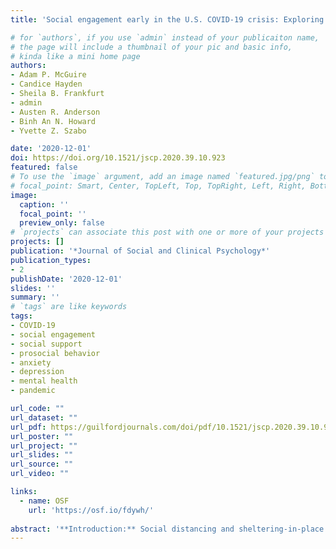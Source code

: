 ```yaml
---
title: 'Social engagement early in the U.S. COVID-19 crisis: Exploring social support and prosocial behavior between those with and without depression or anxiety in an online sample'

# for `authors`, if you use `admin` instead of your publicaiton name,
# the page will include a thumbnail of your pic and basic info,
# kinda like a mini home page
authors:
- Adam P. McGuire
- Candice Hayden
- Sheila B. Frankfurt
- admin
- Austen R. Anderson
- Binh An N. Howard
- Yvette Z. Szabo

date: '2020-12-01'
doi: https://doi.org/10.1521/jscp.2020.39.10.923
featured: false
# To use the `image` argument, add an image named `featured.jpg/png` to your page's folder.
# focal_point: Smart, Center, TopLeft, Top, TopRight, Left, Right, BottomLeft, Bottom, BottomRight.
image:
  caption: ''
  focal_point: ''
  preview_only: false
# `projects` can associate this post with one or more of your projects
projects: []
publication: '*Journal of Social and Clinical Psychology*'
publication_types:
- 2
publishDate: '2020-12-01'
slides: ''
summary: ''
# `tags` are like keywords
tags:
- COVID-19
- social engagement
- social support
- prosocial behavior
- anxiety
- depression
- mental health
- pandemic

url_code: ""
url_dataset: ""
url_pdf: https://guilfordjournals.com/doi/pdf/10.1521/jscp.2020.39.10.923
url_poster: ""
url_project: ""
url_slides: ""
url_source: ""
url_video: ""

links:
  - name: OSF
    url: 'https://osf.io/fdywh/'
    
abstract: '**Introduction:** Social distancing and sheltering-in-place mitigate the physical health risks of the novel coronavirus (COVID-19); however, there are concerns about the impact on mental health and social engagement. **Methods:** We used data from a U.S.-based online survey (March 2020) to examine patterns of social support and prosocial behavior, explore differences between people with and without depression or anxiety, and explore correlates of social engagement in both groups, including symptom severity in the clinical group. **Results:** The clinical group reported greater social engagement. In both groups, social engagement was positively associated with COVID-19-related worry and trait moral elevation; mindfulness was positively associated with all outcomes for the clinical group only. Social interaction frequency had little influence on outcomes. Depressive symptom severity was positively associated with all outcomes, whereas anxiety was negatively associated with prosocial behavior. **Discussion:** These findings highlight how social engagement was experienced early in the U.S. COVID-19 crisis.'
---
```


